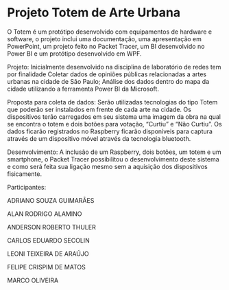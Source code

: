 # Projeto Totem de Arte Urbana
O Totem é um protótipo desenvolvido com equipamentos de hardware e software, o projeto inclui uma documentação, uma apresentação em PowerPoint, um projeto feito no Packet Tracer, um BI desenvolvido no Power BI e um protótipo desenvolvido em WPF.

Projeto:
	Inicialmente desenvolvido na disciplina de laboratório de redes tem por finalidade
Coletar dados de opiniões públicas relacionadas a artes urbanas na cidade de São Paulo;
Análise dos dados dentro do mapa da cidade utilizando a ferramenta Power BI da Microsoft.

Proposta para coleta de dados:
Serão utilizadas tecnologias do tipo Totem que poderão ser instalados em frente de cada arte na cidade. Os dispositivos terão carregados em seu sistema uma imagem da obra na qual se encontra o totem e dois botões para votação, “Curtiu” e “Não Curtiu”.
	Os dados ficarão registrados no Raspberry ficarão disponíveis para captura através de um dispositivo móvel através da tecnologia bluetooth.

Desenvolvimento:
A inclusão de um Raspberry, dois botões, um totem e um smartphone, o Packet Tracer possibilitou o desenvolvimento deste sistema e como será feita sua ligação mesmo sem a aquisição dos dispositivos fisicamente.

Participantes:

ADRIANO SOUZA GUIMARÃES

ALAN RODRIGO ALAMINO

ANDERSON ROBERTO THULER

CARLOS EDUARDO SECOLIN

LEONI TEIXEIRA DE  ARAÚJO 

FELIPE CRISPIM DE  MATOS 

MARCO OLIVEIRA 
